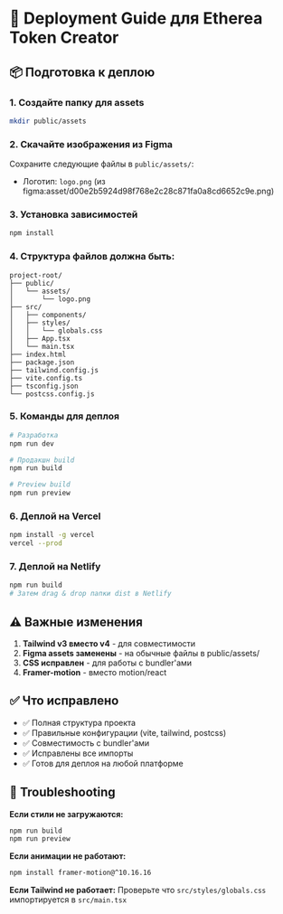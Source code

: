 # 🚀 Deployment Guide для Etherea Token Creator

## 📦 Подготовка к деплою

### 1. **Создайте папку для assets**
```bash
mkdir public/assets
```

### 2. **Скачайте изображения из Figma**
Сохраните следующие файлы в `public/assets/`:
- Логотип: `logo.png` (из figma:asset/d00e2b5924d98f768e2c28c871fa0a8cd6652c9e.png)

### 3. **Установка зависимостей**
```bash
npm install
```

### 4. **Структура файлов должна быть:**
```
project-root/
├── public/
│   └── assets/
│       └── logo.png
├── src/
│   ├── components/
│   ├── styles/
│   │   └── globals.css
│   ├── App.tsx
│   └── main.tsx
├── index.html
├── package.json
├── tailwind.config.js
├── vite.config.ts
├── tsconfig.json
└── postcss.config.js
```

### 5. **Команды для деплоя**
```bash
# Разработка
npm run dev

# Продакшн build
npm run build

# Preview build
npm run preview
```

### 6. **Деплой на Vercel**
```bash
npm install -g vercel
vercel --prod
```

### 7. **Деплой на Netlify**
```bash
npm run build
# Затем drag & drop папки dist в Netlify
```

## ⚠️ Важные изменения

1. **Tailwind v3 вместо v4** - для совместимости
2. **Figma assets заменены** - на обычные файлы в public/assets/
3. **CSS исправлен** - для работы с bundler'ами
4. **Framer-motion** - вместо motion/react

## ✅ Что исправлено

- ✅ Полная структура проекта
- ✅ Правильные конфигурации (vite, tailwind, postcss)
- ✅ Совместимость с bundler'ами
- ✅ Исправлены все импорты
- ✅ Готов для деплоя на любой платформе

## 🔧 Troubleshooting

**Если стили не загружаются:**
```bash
npm run build
npm run preview
```

**Если анимации не работают:**
```bash
npm install framer-motion@^10.16.16
```

**Если Tailwind не работает:**
Проверьте что `src/styles/globals.css` импортируется в `src/main.tsx`
